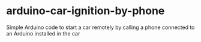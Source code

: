 # arduino-car-ignition-by-phone
Simple Arduino code to start a car remotely by calling a phone connected to an Arduino installed in the car
